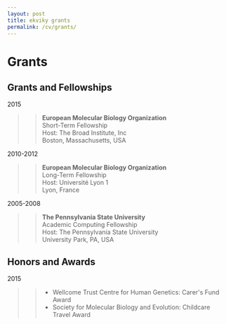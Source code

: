 ```yaml
---
layout: post
title: ekviky grants 
permalink: /cv/grants/
---
```

# Grants

## Grants and Fellowships
2015  
>>**European Molecular Biology Organization**  
>>Short-Term Fellowship  
>>Host: The Broad Institute, Inc  
>>Boston, Massachusetts, USA  

2010-2012  
>>**European Molecular Biology Organization**  
>>Long-Term Fellowship  
>>Host: Université Lyon 1  
>>Lyon, France  

2005-2008  
>>**The Pennsylvania State University**  
>>Academic Computing Fellowship  
>>Host: The Pennsylvania State University  
>>University Park, PA, USA  
  
  
## Honors and Awards  
2015  
>>* Wellcome Trust Centre for Human Genetics: Carer&#39;s Fund Award
>>* Society for Molecular Biology and Evolution: Childcare Travel Award	
